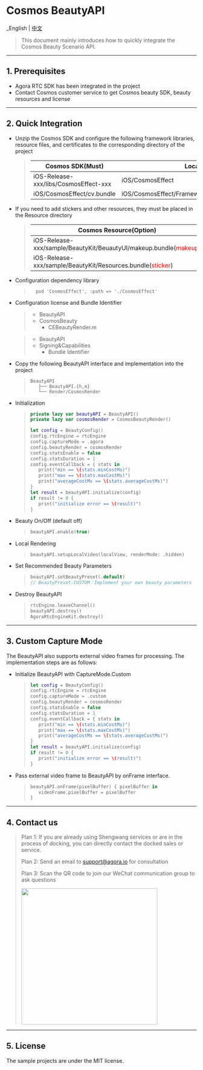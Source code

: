 # Cosmos BeautyAPI

_English | [中文](README.zh.md)

> This document mainly introduces how to quickly integrate the Cosmos Beauty Scenario API.

---

## 1. Prerequisites
- Agora RTC SDK has been integrated in the project
- Contact Cosmos customer service to get Cosmos beauty SDK, beauty resources and license

---

## 2. Quick Integration
- Unzip the Cosmos SDK and configure the following framework libraries, resource files, and certificates to the corresponding directory of the project

	>| Cosmos SDK(Must)                                | Location                |
	>|----------------------------------------------|-------------------------|
	>| iOS-Release-xxx/libs/CosmosEffect-xxx                       | iOS/CosmosEffect           |
	>| iOS/CosmosEffect/cv.bundle    | iOS/CosmosEffect/Frameworks/Resources/cv.bundle          |

- If you need to add stickers and other resources, they must be placed in the Resource directory

	>| Cosmos Resource(Option)                                 | Location                           |
	>|-----------------------------------------------|---------------------------------|
	>| iOS-Release-xxx/sample/BeautyKit/BeuautyUI/makeup.bundle(<span style="color:red;">makeup</span>)                      | iOS/CosmosEffect/Frameworks/Resources/makeup.bundle          |
	>| iOS-Release-xxx/sample/BeautyKit/Resources.bundle(<span style="color:red;">sticker</span>)   | iOS/CosmosEffect/Frameworks/Resources/Resources.bundle         


- Configuration dependency library
	>```podfile
	>	pod 'CosmosEffect', :path => './CosmosEffect'
	>```

- Configuration license and Bundle Identifier

	>- BeautyAPI
	>  - CosmosBeauty
	>    - CEBeautyRender.m
	    
	>- BeautyAPI
	>  - Signing&Capabilities
	>    - Bundle Identifier

- Copy the following BeautyAPI interface and implementation into the project

	>```
	>BeautyAPI
	>    ├── BeautyAPI.{h,m}
	>    └── Render/CosmosRender
	>```

- Initialization

	>```swift
	>private lazy var beautyAPI = BeautyAPI()
	>private lazy var cosmosRender = CosmosBeautyRender()
	>
	>let config = BeautyConfig()
	>config.rtcEngine = rtcEngine
	>config.captureMode = .agora
	>config.beautyRender = cosmosRender
	>config.statsEnable = false
	>config.statsDuration = 1
	>config.eventCallback = { stats in
	>    print("min == \(stats.minCostMs)")
	>    print("max == \(stats.maxCostMs)")
	>    print("averageCostMs == \(stats.averageCostMs)")
	>}
	>let result = beautyAPI.initialize(config)
	>if result != 0 {
	>    print("initialize error == \(result)")
	>}
	>```


- Beauty On/Off (default off)

	>```swift
	>beautyAPI.enable(true)
	>```

- Local Rendering

	>```
	>beautyAPI.setupLocalVideo(localView, renderMode: .hidden)
	>```

- Set Recommended Beauty Parameters

	>```swift
	>beautyAPI.setBeautyPreset(.default)
	>// BeautyPreset.CUSTOM：Implement your own beauty parameters
	>```

- Destroy BeautyAPI

	>```swift
	>rtcEngine.leaveChannel()
	>beautyAPI.destroy()
	>AgoraRtcEngineKit.destroy()
	>```
---

## 3. Custom Capture Mode
The BeautyAPI also supports external video frames for processing. The implementation steps are as follows:

- Initialize BeautyAPI with CaptureMode.Custom

	>```swift
	>let config = BeautyConfig()
	>config.rtcEngine = rtcEngine
	>config.captureMode = .custom
	>config.beautyRender = cosmosRender
	>config.statsEnable = false
	>config.statsDuration = 1
	>config.eventCallback = { stats in
	>    print("min == \(stats.minCostMs)")
	>    print("max == \(stats.maxCostMs)")
	>    print("averageCostMs == \(stats.averageCostMs)")
	>}
	>let result = beautyAPI.initialize(config)
	>if result != 0 {
	>    print("initialize error == \(result)")
	>}
	>```

- Pass external video frame to BeautyAPI by onFrame interface.

	>```swift
	>beautyAPI.onFrame(pixelBuffer) { pixelBuffer in
	>    videoFrame.pixelBuffer = pixelBuffer
	>}
	>```
---

## 4. Contact us

> Plan 1: If you are already using Shengwang services or are in the process of docking, you can directly contact the docked sales or service.
>
> Plan 2: Send an email to [support@agora.io](mailto:support@agora.io) for consultation
>
> Plan 3: Scan the QR code to join our WeChat communication group to ask questions
>
> <img src="https://download.agora.io/demo/release/SDHY_QA.jpg" width="360" height="360">
---

## 5. License

The sample projects are under the MIT license.